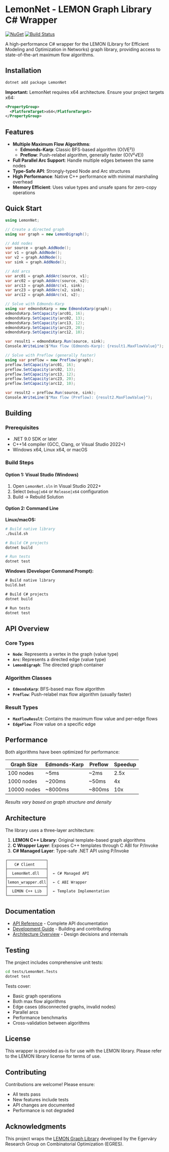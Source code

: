 # LemonNet - LEMON Graph Library C# Wrapper

[![NuGet](https://img.shields.io/nuget/v/LemonNet.svg)](https://www.nuget.org/packages/LemonNet/)
[![Build Status](https://github.com/pdegenhardt/lemonnet/actions/workflows/publish-nuget.yml/badge.svg)](https://github.com/pdegenhardt/lemonnet/actions)

A high-performance C# wrapper for the LEMON (Library for Efficient Modeling and Optimization in Networks) graph library, providing access to state-of-the-art maximum flow algorithms.

## Installation

```bash
dotnet add package LemonNet
```

**Important:** LemonNet requires x64 architecture. Ensure your project targets x64:
```xml
<PropertyGroup>
  <PlatformTarget>x64</PlatformTarget>
</PropertyGroup>
```

## Features

- **Multiple Maximum Flow Algorithms**:
  - **Edmonds-Karp**: Classic BFS-based algorithm (O(VE²))
  - **Preflow**: Push-relabel algorithm, generally faster (O(V²√E))
- **Full Parallel Arc Support**: Handle multiple edges between the same nodes
- **Type-Safe API**: Strongly-typed Node and Arc structures
- **High Performance**: Native C++ performance with minimal marshaling overhead
- **Memory Efficient**: Uses value types and unsafe spans for zero-copy operations

## Quick Start

```csharp
using LemonNet;

// Create a directed graph
using var graph = new LemonDigraph();

// Add nodes
var source = graph.AddNode();
var v1 = graph.AddNode();
var v2 = graph.AddNode();
var sink = graph.AddNode();

// Add arcs
var arc01 = graph.AddArc(source, v1);
var arc02 = graph.AddArc(source, v2);
var arc13 = graph.AddArc(v1, sink);
var arc23 = graph.AddArc(v2, sink);
var arc12 = graph.AddArc(v1, v2);

// Solve with Edmonds-Karp
using var edmondsKarp = new EdmondsKarp(graph);
edmondsKarp.SetCapacity(arc01, 16);
edmondsKarp.SetCapacity(arc02, 13);
edmondsKarp.SetCapacity(arc13, 12);
edmondsKarp.SetCapacity(arc23, 20);
edmondsKarp.SetCapacity(arc12, 10);

var result1 = edmondsKarp.Run(source, sink);
Console.WriteLine($"Max flow (Edmonds-Karp): {result1.MaxFlowValue}");

// Solve with Preflow (generally faster)
using var preflow = new Preflow(graph);
preflow.SetCapacity(arc01, 16);
preflow.SetCapacity(arc02, 13);
preflow.SetCapacity(arc13, 12);
preflow.SetCapacity(arc23, 20);
preflow.SetCapacity(arc12, 10);

var result2 = preflow.Run(source, sink);
Console.WriteLine($"Max flow (Preflow): {result2.MaxFlowValue}");
```

## Building

### Prerequisites
- .NET 9.0 SDK or later
- C++14 compiler (GCC, Clang, or Visual Studio 2022+)
- Windows x64, Linux x64, or macOS

### Build Steps

#### Option 1: Visual Studio (Windows)
1. Open `LemonNet.sln` in Visual Studio 2022+
2. Select `Debug|x64` or `Release|x64` configuration
3. Build → Rebuild Solution

#### Option 2: Command Line

**Linux/macOS:**
```bash
# Build native library
./build.sh

# Build C# projects
dotnet build

# Run tests
dotnet test
```

**Windows (Developer Command Prompt):**
```cmd
# Build native library
build.bat

# Build C# projects
dotnet build

# Run tests
dotnet test
```

## API Overview

### Core Types

- **`Node`**: Represents a vertex in the graph (value type)
- **`Arc`**: Represents a directed edge (value type)
- **`LemonDigraph`**: The directed graph container

### Algorithm Classes

- **`EdmondsKarp`**: BFS-based max flow algorithm
- **`Preflow`**: Push-relabel max flow algorithm (usually faster)

### Result Types

- **`MaxFlowResult`**: Contains the maximum flow value and per-edge flows
- **`EdgeFlow`**: Flow value on a specific edge

## Performance

Both algorithms have been optimized for performance:

| Graph Size | Edmonds-Karp | Preflow | Speedup |
|------------|--------------|---------|---------|
| 100 nodes  | ~5ms         | ~2ms    | 2.5x    |
| 1000 nodes | ~200ms       | ~50ms   | 4x      |
| 10000 nodes| ~8000ms      | ~800ms  | 10x     |

*Results vary based on graph structure and density*

## Architecture

The library uses a three-layer architecture:

1. **LEMON C++ Library**: Original template-based graph algorithms
2. **C Wrapper Layer**: Exposes C++ templates through C ABI for P/Invoke
3. **C# Managed Layer**: Type-safe .NET API using P/Invoke

```
┌─────────────────┐
│   C# Client     │
├─────────────────┤
│  LemonNet.dll   │  ← C# Managed API
├─────────────────┤
│lemon_wrapper.dll│  ← C ABI Wrapper
├─────────────────┤
│  LEMON C++ Lib  │  ← Template Implementation
└─────────────────┘
```

## Documentation

- [API Reference](docs/API.md) - Complete API documentation
- [Development Guide](docs/DEVELOPMENT.md) - Building and contributing
- [Architecture Overview](docs/Overview.md) - Design decisions and internals

## Testing

The project includes comprehensive unit tests:

```bash
cd tests/LemonNet.Tests
dotnet test
```

Tests cover:
- Basic graph operations
- Both max flow algorithms
- Edge cases (disconnected graphs, invalid nodes)
- Parallel arcs
- Performance benchmarks
- Cross-validation between algorithms

## License

This wrapper is provided as-is for use with the LEMON library. Please refer to the LEMON library license for terms of use.

## Contributing

Contributions are welcome! Please ensure:
- All tests pass
- New features include tests
- API changes are documented
- Performance is not degraded

## Acknowledgments

This project wraps the [LEMON Graph Library](https://lemon.cs.elte.hu/) developed by the Egerváry Research Group on Combinatorial Optimization (EGRES).